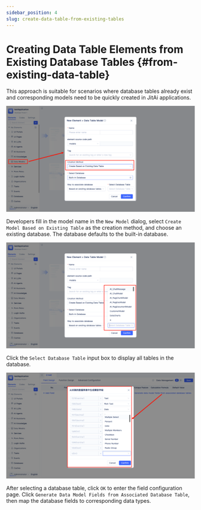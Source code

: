 ```yaml
---
sidebar_position: 4
slug: create-data-table-from-existing-tables
---
```


# Creating Data Table Elements from Existing Database Tables {#from-existing-data-table}

This approach is suitable for scenarios where database tables already exist and corresponding models need to be quickly created in JitAi applications.

![Creating Model Based on Database Table](./img/based-on-existing-data-model.png)

Developers fill in the model name in the `New Model` dialog, select `Create Model Based on Existing Table` as the creation method, and choose an existing database. The database defaults to the built-in database.

![Select Data Table](./img/select-data-table.png)

Click the `Select Database Table` input box to display all tables in the database.

![Field Mapping](./img/field-mapping.png)

After selecting a database table, click `OK` to enter the field configuration page. Click `Generate Data Model Fields from Associated Database Table`, then map the database fields to corresponding data types.
